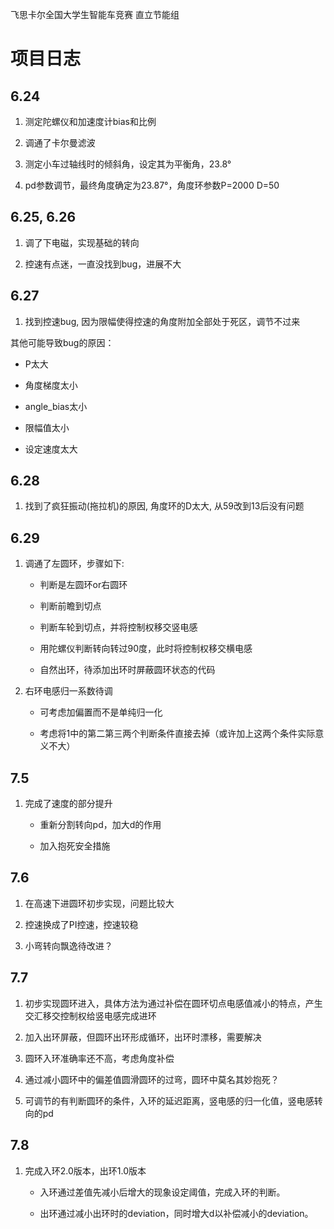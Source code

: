 飞思卡尔全国大学生智能车竞赛 直立节能组

# 项目日志

## 6.24

1. 测定陀螺仪和加速度计bias和比例

2. 调通了卡尔曼滤波

3. 测定小车过轴线时的倾斜角，设定其为平衡角，23.8°

4. pd参数调节，最终角度确定为23.87°，角度环参数P=2000 D=50

## 6.25, 6.26

1. 调了下电磁，实现基础的转向

2. 控速有点迷，一直没找到bug，进展不大

## 6.27

1. 找到控速bug, 因为限幅使得控速的角度附加全部处于死区，调节不过来

其他可能导致bug的原因：

- P太大

- 角度梯度太小

- angle_bias太小

- 限幅值太小

- 设定速度太大

## 6.28

1. 找到了疯狂振动(拖拉机)的原因, 角度环的D太大, 从59改到13后没有问题

## 6.29

1. 调通了左圆环，步骤如下:

    - 判断是左圆环or右圆环

    - 判断前瞻到切点

    - 判断车轮到切点，并将控制权移交竖电感

    - 用陀螺仪判断转向转过90度，此时将控制权移交横电感

    - 自然出环，待添加出环时屏蔽圆环状态的代码

2. 右环电感归一系数待调

    - 可考虑加偏置而不是单纯归一化

    - 考虑将1中的第二第三两个判断条件直接去掉（或许加上这两个条件实际意义不大）

## 7.5

1. 完成了速度的部分提升

    - 重新分割转向pd，加大d的作用

    - 加入抱死安全措施

## 7.6

1. 在高速下进圆环初步实现，问题比较大

2. 控速换成了PI控速，控速较稳

3. 小弯转向飘逸待改进？

## 7.7

1. 初步实现圆环进入，具体方法为通过补偿在圆环切点电感值减小的特点，产生交汇移交控制权给竖电感完成进环

2. 加入出环屏蔽，但圆环出环形成循环，出环时漂移，需要解决

3. 圆环入环准确率还不高，考虑角度补偿

4. 通过减小圆环中的偏差值圆滑圆环的过弯，圆环中莫名其妙抱死？

5. 可调节的有判断圆环的条件，入环的延迟距离，竖电感的归一化值，竖电感转向的pd

## 7.8

1. 完成入环2.0版本，出环1.0版本

    - 入环通过差值先减小后增大的现象设定阈值，完成入环的判断。

    - 出环通过减小出环时的deviation，同时增大d以补偿减小的deviation。

